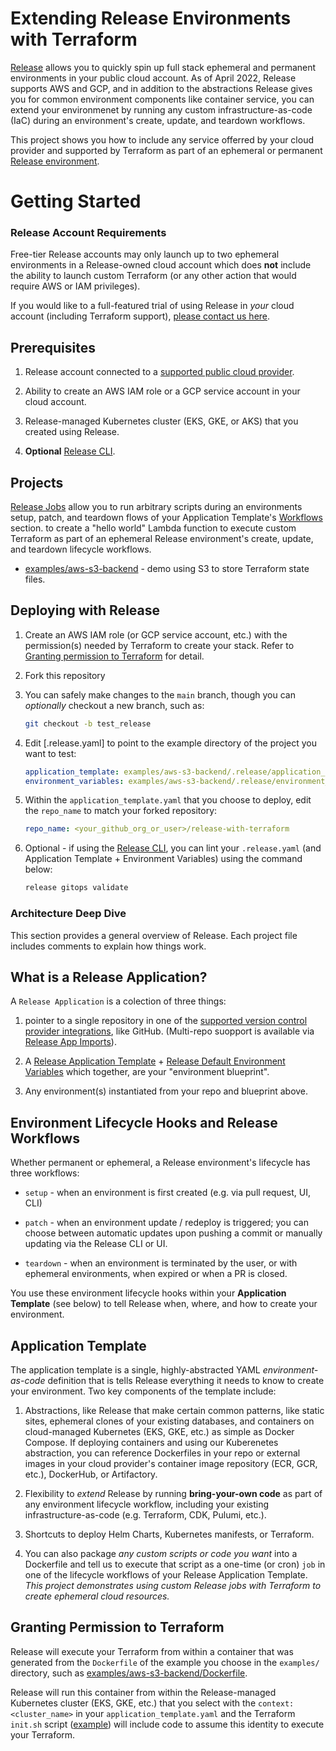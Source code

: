 # Extending Release Environments with Terraform

[Release](https://releasehub.com/) allows you to quickly spin up full stack ephemeral and permanent environments in your public cloud account. As of April 2022, Release supports AWS and GCP, and in addition to the abstractions Release gives you for common environment components like container service, you can extend your environmenet by running any custom infrastructure-as-code (IaC) during an environment's create, update, and teardown workflows.

This project shows you how to include any service offerred by your cloud provider and supported by Terraform as part of an ephemeral or permanent [Release environment]([Release](https://releasehub.com/)).


# Getting Started

### Release Account Requirements

Free-tier Release accounts may only launch up to two ephemeral environments in a Release-owned cloud account which does **not** include the ability to launch custom Terraform (or any other action that would require AWS or IAM privileges).

If you would like to a full-featured trial of using Release in _your_ cloud account (including Terraform support), [please contact us here](https://releasehub.com). 

## Prerequisites

1. Release account connected to a [supported public cloud provider](https://docs.releasehub.com/integrations/integrations-overview).

1. Ability to create an AWS IAM role or a GCP service account in your cloud account.

1. Release-managed Kubernetes cluster (EKS, GKE, or AKS) that you created using Release. 

1. **Optional** [Release CLI](https://cli.releasehub.com/).


## Projects

[Release Jobs](https://docs.releasehub.com/reference-guide/application-settings/application-template/schema-definition#jobs) allow you to run arbitrary scripts during an environments setup, patch, and teardown flows of your Application Template's [Workflows](https://docs.releasehub.com/reference-guide/application-settings/application-template/schema-definition#jobs) section. to create a "hello world" Lambda function to execute custom Terraform as part of an ephemeral Release environment's create, update, and teardown lifecycle workflows.
<!--
// TODO: Finish the cloud backend
 * [examples/aws-cloud-backend](examples/aws-cloud-backend) - [work in process]
-->
* [examples/aws-s3-backend](examples/aws-s3-backend) - demo using S3 to store Terraform state files.


## Deploying with Release

1. Create an AWS IAM role (or GCP service account, etc.) with the permission(s) needed by Terraform to create your stack. Refer to [Granting permission to Terraform](#granting_permission_to_terraform) for detail.

1. Fork this repository

1. You can safely make changes to the `main` branch, though you can _optionally_ checkout a new branch, such as:

    ```sh
    git checkout -b test_release
    ```

1. Edit [.release.yaml] to point to the example directory of the project you want to test:

    ```yaml
    application_template: examples/aws-s3-backend/.release/application_template.yaml
    environment_variables: examples/aws-s3-backend/.release/environment_variables.yaml
    ```
1. Within the `application_template.yaml` that you choose to deploy, edit the `repo_name` to match your forked repository:

    ```yaml
    repo_name: <your_github_org_or_user>/release-with-terraform
    ```
1. Optional - if using the [Release CLI](https://cli.releasehub.com/), you can lint your `.release.yaml` (and Application Template + Environment Variables) using the command below:

    ```sh
    release gitops validate
    ```

### Architecture Deep Dive

This section provides a general overview of Release. Each project file includes comments to explain how things work.

## What is a Release Application? 

A `Release Application` is a colection of three things: 

1. pointer to a single repository in one of the [supported version control provider integrations](https://docs.releasehub.com/integrations/source-control-integrations), like GitHub. (Multi-repo suopport is available via [Release App Imports](https://docs.releasehub.com/examples/app-imports-connecting-two-apps-together)).

2. A [Release Application Template](https://docs.releasehub.com/reference-guide/application-settings/application-template) + [Release Default Environment Variables](https://docs.releasehub.com/reference-guide/application-settings/default-environment-variables) which together, are your "environment blueprint".

3. Any environment(s) instantiated from your repo and blueprint above. 

## Environment Lifecycle Hooks and Release Workflows

Whether permanent or ephemeral, a Release environment's lifecycle has three workflows:

* `setup` - when an environment is first created (e.g. via pull request, UI, CLI)

* `patch` - when an environment update / redeploy is triggered; you can choose between automatic updates upon pushing a commit or manually updating via the Release CLI or UI.

* `teardown` - when an environment is terminated by the user, or with ephemeral environments, when expired or when a PR is closed.

You use these environment lifecycle hooks within your **Application Template** (see below) to tell Release when, where, and how to create your environment.

## Application Template

The application template is a single, highly-abstracted YAML _environment-as-code_ definition that is tells Release everything it needs to know to create your environment. Two key components of the template include: 

1. Abstractions, like Release that make certain common patterns, like static sites, ephemeral clones of your existing databases, and containers on cloud-managed Kubernetes (EKS, GKE, etc.) as simple as Docker Compose. If deploying containers and using our Kuberenetes abstraction, you can reference Dockerfiles in your repo or external images in your cloud provider's container image repository (ECR, GCR, etc.), DockerHub, or Artifactory.

2. Flexibility to _extend_ Release by running **bring-your-own code** as part of any environment lifecycle workflow, including your existing infrastructure-as-code (e.g. Terraform, CDK, Pulumi, etc.).

3. Shortcuts to deploy Helm Charts, Kubernetes manifests, or Terraform. 

4. You can also package _any custom scripts or code you want_ into a Dockerfile and tell us to execute that script as a one-time (or cron) `job` in one of the lifecycle workflows of your Release Application Template. _This project demonstrates using custom Release jobs with Terraform to create ephemeral cloud resources._

## Granting Permission to Terraform

Release will execute your Terraform from within a container that was generated from the `Dockerfile` of the example you choose in the `examples/` directory, such as [examples/aws-s3-backend/Dockerfile](examples/aws-s3-backend/Dockerfile). 

Release will run this container from within the Release-managed Kubernetes cluster (EKS, GKE, etc.) that you select with the `context: <cluster_name>` in your `application_template.yaml` and the Terraform `init.sh` script ([example](examples/aws-s3-backend/bin/init.sh)) will include code to assume this identity to execute your Terraform.